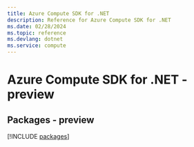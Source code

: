 ```yaml
---
title: Azure Compute SDK for .NET
description: Reference for Azure Compute SDK for .NET
ms.date: 02/28/2024
ms.topic: reference
ms.devlang: dotnet
ms.service: compute
---
```

# Azure Compute SDK for .NET - preview
## Packages - preview
[!INCLUDE [packages](compute-index.md)]